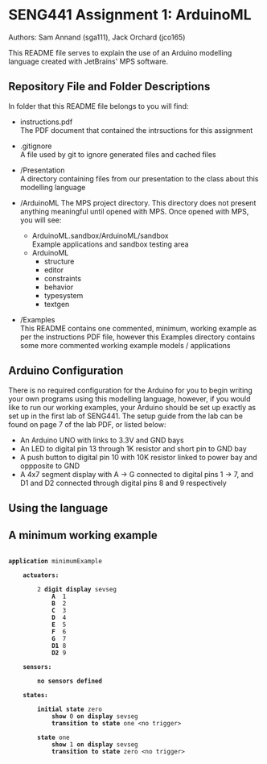# SENG441 Assignment 1: ArduinoML

Authors: Sam Annand (sga111), Jack Orchard (jco165)  

This README file serves to explain the use of an Arduino modelling language created with JetBrains' MPS software.

## Repository File and Folder Descriptions

In folder that this README file belongs to you will find:  
- instructions.pdf  
The PDF document that contained the intrsuctions for this assignment
- .gitignore  
A file used by git to ignore generated files and cached files
- /Presentation  
A directory containing files from our presentation to the class about this modelling language
- /ArduinoML
The MPS project directory. This directory does not present anything meaningful until opened with MPS. Once opened with MPS, you will see:  
    - ArduinoML.sandbox/ArduinoML/sandbox  
    Example applications and sandbox testing area
    - ArduinoML
        - structure
        - editor
        - constraints
        - behavior
        - typesystem
        - textgen

- /Examples  
This README contains one commented, minimum, working example as per the instructions PDF file, however this Examples directory contains some more commented working example models / applications

## Arduino Configuration

There is no required configuration for the Arduino for you to begin writing your own programs using this modelling language, however, if you would like to run our working examples, your Arduino should be set up exactly as set up in the first lab of SENG441. The setup guide from the lab can be found on page 7 of the lab PDF, or listed below: 
- An Arduino UNO with links to 3.3V and GND bays
- An LED to digital pin 13 through 1K resistor and short pin to GND bay
- A push button to digital pin 10 with 10K resistor linked to power bay and oppposite to GND
- A 4x7 segment display with A -> G connected to digital pins 1 -> 7, and D1 and D2 connected through digital pins 8 and 9 respectively  

## Using the language





## A minimum working example


<pre>
<code>
<b>application</b> minimumExample

    <b>actuators:</b>

        2 <b>digit display</b> sevseg
            <b>A</b>  1
            <b>B</b>  2
            <b>C</b>  3
            <b>D</b>  4
            <b>E</b>  5
            <b>F</b>  6
            <b>G</b>  7
            <b>D1</b> 8
            <b>D2</b> 9

    <b>sensors:</b>

        <b>no sensors defined</b>

    <b>states:</b>

        <b>initial state</b> zero
            <b>show</b> 0 <b>on display</b> sevseg
            <b>transition to state</b> one &ltno trigger&gt

        <b>state</b> one
            <b>show</b> 1 <b>on display</b> sevseg
            <b>transition to state</b> zero &ltno trigger&gt  

</code>
</pre>